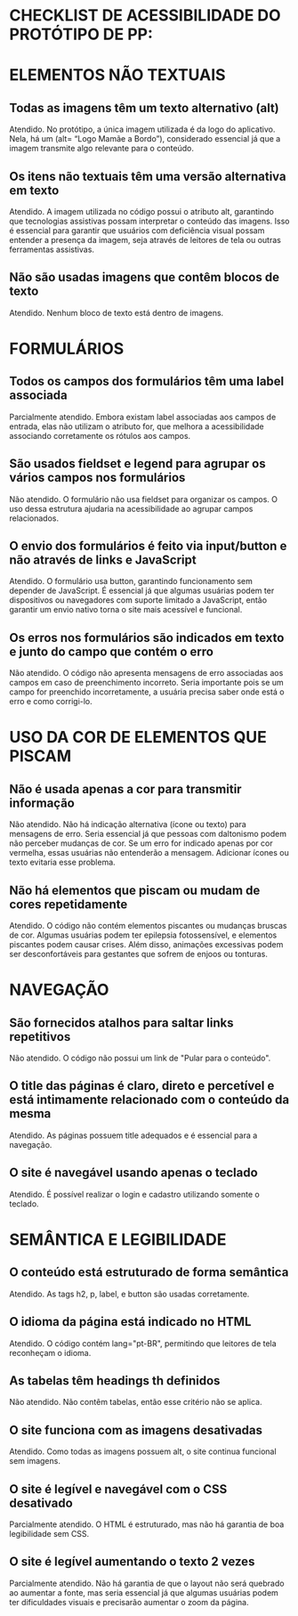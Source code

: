# CHECKLIST DE ACESSIBILIDADE DO PROTÓTIPO DE PP:

# ELEMENTOS NÃO TEXTUAIS
## Todas as imagens têm um texto alternativo (alt) 
Atendido. No protótipo, a única imagem utilizada é da logo do aplicativo. Nela, há um (alt= “Logo Mamãe a Bordo”), considerado essencial já que a imagem transmite algo relevante para o conteúdo. 

## Os itens não textuais têm uma versão alternativa em texto
Atendido. A imagem utilizada no código possui o atributo alt, garantindo que tecnologias assistivas possam interpretar o conteúdo das imagens. Isso é essencial para garantir que usuários com deficiência visual possam entender a presença da imagem, seja através de leitores de tela ou outras ferramentas assistivas.

## Não são usadas imagens que contêm blocos de texto
Atendido. Nenhum bloco de texto está dentro de imagens.

# FORMULÁRIOS
## Todos os campos dos formulários têm uma label associada
Parcialmente atendido. Embora existam label associadas aos campos de entrada, elas não utilizam o atributo for, que melhora a acessibilidade associando corretamente os rótulos aos campos.

## São usados fieldset e legend para agrupar os vários campos nos formulários
Não atendido. O formulário não usa fieldset para organizar os campos. O uso dessa estrutura ajudaria na acessibilidade ao agrupar campos relacionados.

## O envio dos formulários é feito via input/button e não através de links e JavaScript
Atendido. O formulário usa button, garantindo funcionamento sem depender de JavaScript. É essencial já que algumas usuárias podem ter dispositivos ou navegadores com suporte limitado a JavaScript, então garantir um envio nativo torna o site mais acessível e funcional.

## Os erros nos formulários são indicados em texto e junto do campo que contém o erro
Não atendido. O código não apresenta mensagens de erro associadas aos campos em caso de preenchimento incorreto. Seria importante pois se um campo for preenchido incorretamente, a usuária precisa saber onde está o erro e como corrigi-lo. 

# USO DA COR DE ELEMENTOS QUE PISCAM
## Não é usada apenas a cor para transmitir informação
Não atendido. Não há indicação alternativa (ícone ou texto) para mensagens de erro. Seria essencial já que pessoas com daltonismo podem não perceber mudanças de cor. Se um erro for indicado apenas por cor vermelha, essas usuárias não entenderão a mensagem. Adicionar ícones ou texto evitaria esse problema.

## Não há elementos que piscam ou mudam de cores repetidamente
Atendido. O código não contém elementos piscantes ou mudanças bruscas de cor. Algumas usuárias podem ter epilepsia fotossensível, e elementos piscantes podem causar crises. Além disso, animações excessivas podem ser desconfortáveis para gestantes que sofrem de enjoos ou tonturas.

# NAVEGAÇÃO
## São fornecidos atalhos para saltar links repetitivos
Não atendido. O código não possui um link de "Pular para o conteúdo".

## O title das páginas é claro, direto e percetível e está intimamente relacionado com o conteúdo da mesma
Atendido. As páginas possuem title adequados e é essencial para a navegação.

## O site é navegável usando apenas o teclado
Atendido. É possível realizar o login e cadastro utilizando somente o teclado. 

# SEMÂNTICA E LEGIBILIDADE
## O conteúdo está estruturado de forma semântica
Atendido. As tags h2, p, label, e button são usadas corretamente.

## O idioma da página está indicado no HTML
Atendido. O código contém lang="pt-BR", permitindo que leitores de tela reconheçam o idioma.

## As tabelas têm headings th definidos
Não atendido. Não contêm tabelas, então esse critério não se aplica.

## O site funciona com as imagens desativadas
Atendido. Como todas as imagens possuem alt, o site continua funcional sem imagens.

## O site é legível e navegável com o CSS desativado
Parcialmente atendido. O HTML é estruturado, mas não há garantia de boa legibilidade sem CSS.

## O site é legível aumentando o texto 2 vezes
Parcialmente atendido. Não há garantia de que o layout não será quebrado ao aumentar a fonte, mas seria essencial já que algumas usuárias podem ter dificuldades visuais e precisarão aumentar o zoom da página.



